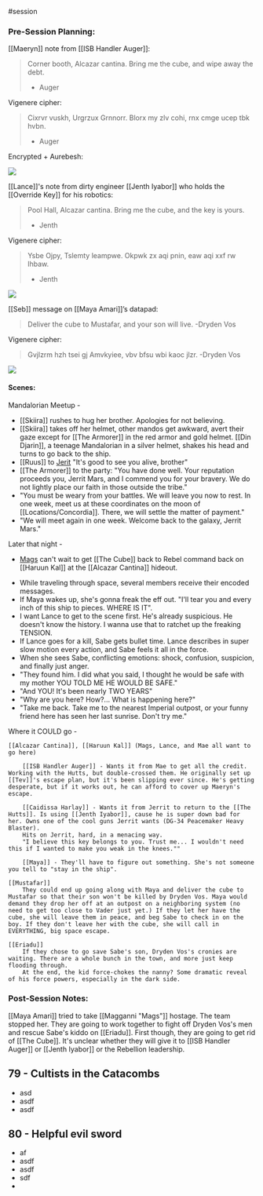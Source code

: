 #session

### Pre-Session Planning:

[[Maeryn]] note from [[ISB Handler Auger]]:

>Corner booth, Alcazar cantina.
>Bring me the cube, and wipe away the debt.
>- Auger

Vigenere cipher:
>Cixrvr vuskh, Urgrzux Grnnorr.
>Blorx my zlv cohi, rnx cmge ucep tbk hvbn.
>- Auger

Encrypted + Aurebesh:

![](https://lh5.googleusercontent.com/8C5vnPBotwbSUAm7Tfh1SaorlojYNcLLhJmOKo0L7kXrWeLwXqXYSXSMeKTwdMDkvb-psGTA5G-vHMUvegncALy7kLYEoqNGDlI8n_sF8gPf8od9DmzAQ8bRrPZD3FsMBOJ70Sbr79zbEE6dL3yWe3A)

  

[[Lance]]'s note from dirty engineer [[Jenth Iyabor]] who holds the [[Override Key]] for his robotics:

>Pool Hall, Alcazar cantina.
>Bring me the cube, and the key is yours.
>- Jenth

  

Vigenere cipher:
>Ysbe Ojpy, Tslemty leampwe.
>Okpwk zx aqi pnin, eaw aqi xxf rw lhbaw.
>- Jenth

![](https://lh3.googleusercontent.com/oUBzjvG_qxELrpNie51CgPawRkdcNaPD4T-3WIjV_ltc0dj-9vWvB4XTwt_PI6K4Bwj-C6FrMAcdU8HCN19lOCVHlECPGsSzqoi1V318OfkiRUUD_cS1AwkeKILhxGu2g--74BFEZmNcm4QGXcckX3E)

[[Seb]] message on [[Maya Amari]]’s datapad:

>Deliver the cube to Mustafar, and your son will live.
>-Dryden Vos

Vigenere cipher:
>Gvjlzrm hzh tsei gj Amvkyiee, vbv bfsu wbi kaoc jlzr.
>-Dryden Vos

  

![](https://lh3.googleusercontent.com/zIQpOvuPK3Be13UFJp1vbeHGmNSOTNQqW0eWelPScp6GbjYJs17XnzwTf3qMHMnQe441w6Z3obeB7rGh-feoB46pClGxtwiCP8T42vRdMiUThdhd-hpR-9EISAsu4e7aulHJ7sdfD4ytfw5P-2IR7PA)


#### Scenes:

Mandalorian Meetup - 
- [[Skiira]] rushes to hug her brother. Apologies for not believing.
- [[Skiira]] takes off her helmet, other mandos get awkward, avert their gaze except for [[The Armorer]] in the red armor and gold helmet. [[Din Djarin]], a teenage Mandalorian in a silver helmet, shakes his head and turns to go back to the ship.
- [[Ruus]] to [Jerit](Lance.md) "It's good to see you alive, brother"
- [[The Armorer]] to the party: "You have done well. Your reputation proceeds you, Jerrit Mars, and I commend you for your bravery. We do not lightly place our faith in those outside the tribe."
- "You must be weary from your battles. We will leave you now to rest. In one week, meet us at these coordinates on the moon of [[Locations/Concordia]]. There, we will settle the matter of payment."
- "We will meet again in one week. Welcome back to the galaxy, Jerrit Mars."

Later that night - 
- [Mags](obsidian://open?vault=SW&file=Magganni%20%22Mags%22) can't wait to get [[The Cube]] back to Rebel command back on [[Haruun Kal]] at the [[Alcazar Cantina]] hideout.
* While traveling through space, several members receive their encoded messages.
* If Maya wakes up, she's gonna freak the eff out. "I'll tear you and every inch of this ship to pieces. WHERE IS IT".
* I want Lance to get to the scene first. He's already suspicious. He doesn't know the history. I wanna use that to ratchet up the freaking TENSION.
* If Lance goes for a kill, Sabe gets bullet time. Lance describes in super slow motion every action, and Sabe feels it all in the force.
* When she sees Sabe, conflicting emotions: shock, confusion, suspicion, and finally just anger.
* "They found him. I did what you said, I thought he would be safe with my mother YOU TOLD ME HE WOULD BE SAFE."
* "And YOU! It's been nearly TWO YEARS"
* "Why are you here? How?... What is happening here?"
* "Take me back. Take me to the nearest Imperial outpost, or your funny friend here has seen her last sunrise. Don't try me."

Where it COULD go - 

	[[Alcazar Cantina]], [[Haruun Kal]] (Mags, Lance, and Mae all want to go here)
	
		[[ISB Handler Auger]] - Wants it from Mae to get all the credit. Working with the Hutts, but double-crossed them. He originally set up [[Tev]]'s escape plan, but it's been slipping ever since. He's getting desperate, but if it works out, he can afford to cover up Maeryn's escape.

		[[Caidissa Harlay]] - Wants it from Jerrit to return to the [[The Hutts]]. Is using [[Jenth Iyabor]], cause he is super down bad for her. Owns one of the cool guns Jerrit wants (DG-34 Peacemaker Heavy Blaster).
		Hits on Jerrit, hard, in a menacing way.
		"I believe this key belongs to you. Trust me... I wouldn't need this if I wanted to make you weak in the knees.""

		[[Maya]] - They'll have to figure out something. She's not someone you tell to "stay in the ship".

	[[Mustafar]]
		They could end up going along with Maya and deliver the cube to Mustafar so that their son won't be killed by Dryden Vos. Maya would demand they drop her off at an outpost on a neighboring system (no need to get too close to Vader just yet.) If they let her have the cube, she will leave them in peace, and beg Sabe to check in on the boy. If they don't leave her with the cube, she will call in EVERYTHING, big space escape.

	[[Eriadu]]
		If they chose to go save Sabe's son, Dryden Vos's cronies are waiting. There are a whole bunch in the town, and more just keep flooding through.
		At the end, the kid force-chokes the nanny? Some dramatic reveal of his force powers, especially in the dark side.

### Post-Session Notes:
[[Maya Amari]] tried to take [[Magganni "Mags"]] hostage. The team stopped her. They are going to work together to fight off Dryden Vos's men and rescue Sabe's kiddo on [[Eriadu]]. First though, they are going to get rid of [[The Cube]]. It's unclear whether they will give it to [[ISB Handler Auger]] or [[Jenth Iyabor]] or the Rebellion leadership.






## 79 - Cultists in the Catacombs
* asd
* asdf
* asdf
## 80 - Helpful evil sword
* af
* asdf
* asdf
* sdf
* 